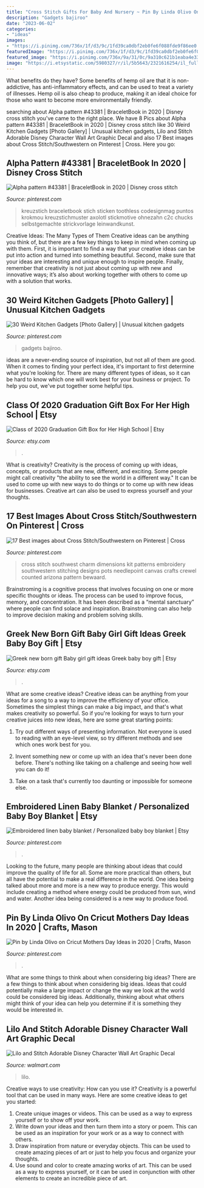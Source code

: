```yaml
---
title: "Cross Stitch Gifts For Baby And Nursery ~ Pin By Linda Olivo On Cricut Mothers Day Ideas In 2020"
description: "Gadgets bajiroo"
date: "2023-06-02"
categories:
- "ideas"
images:
- "https://i.pinimg.com/736x/1f/d3/9c/1fd39ca0dbf2eb0fe6f088fde9f86ee0.jpg"
featuredImage: "https://i.pinimg.com/736x/1f/d3/9c/1fd39ca0dbf2eb0fe6f088fde9f86ee0.jpg"
featured_image: "https://i.pinimg.com/736x/9a/31/0c/9a310c621b1eaba4e338873d6b49c3a1.jpg"
image: "https://i.etsystatic.com/5980327/r/il/5b5643/2321616254/il_fullxfull.2321616254_ak63.jpg"
---
```



What benefits do they have?
Some benefits of hemp oil are that it is non-addictive, has anti-inflammatory effects, and can be used to treat a variety of illnesses. Hemp oil is also cheap to produce, making it an ideal choice for those who want to become more environmentally friendly.

	

		
searching about Alpha pattern #43381 | BraceletBook in 2020 | Disney cross stitch you've came to the right place. We have 8 Pics about Alpha pattern #43381 | BraceletBook in 2020 | Disney cross stitch like 30 Weird Kitchen Gadgets [Photo Gallery] | Unusual kitchen gadgets, Lilo and Stitch Adorable Disney Character Wall Art Graphic Decal and also 17 Best images about Cross Stitch/Southwestern on Pinterest | Cross. Here you go:
		
    
## Alpha Pattern #43381 | BraceletBook In 2020 | Disney Cross Stitch

<img loading=lazy src="https://i.pinimg.com/736x/9a/31/0c/9a310c621b1eaba4e338873d6b49c3a1.jpg" onerror="this.onerror=null;this.src='https://tse4.mm.bing.net/th?id=OIP.rTcF5BaTxc35tuPLS2R3TwHaIS&amp;pid=15.1';" alt="Alpha pattern #43381 | BraceletBook in 2020 | Disney cross stitch">

_Source: pinterest.com_

>kreuzstich braceletbook stich sticken toothless codesignmag puntos krokmou kreuzstichmuster axolotl stickmotive ohnezahn c2c chucks selbstgemachte strickvorlage leinwandkunst. 

	

Creative Ideas: The Many Types of Them
Creative ideas can be anything you think of, but there are a few key things to keep in mind when coming up with them. First, it is important to find a way that your creative ideas can be put into action and turned into something beautiful. Second, make sure that your ideas are interesting and unique enough to inspire people. Finally, remember that creativity is not just about coming up with new and innovative ways; it’s also about working together with others to come up with a solution that works.

    
## 30 Weird Kitchen Gadgets [Photo Gallery] | Unusual Kitchen Gadgets

<img loading=lazy src="https://i.pinimg.com/originals/f7/f9/04/f7f90400e25c13b48a2c8db289699808.jpg" onerror="this.onerror=null;this.src='https://tse1.mm.bing.net/th?id=OIP.nwViESMR9g19ye7WFYgciQHaJ4&amp;pid=15.1';" alt="30 Weird Kitchen Gadgets [Photo Gallery] | Unusual kitchen gadgets">

_Source: pinterest.com_

>gadgets bajiroo. 

	

ideas are a never-ending source of inspiration, but not all of them are good. When it comes to finding your perfect idea, it's important to first determine what you're looking for. There are many different types of ideas, so it can be hard to know which one will work best for your business or project. To help you out, we've put together some helpful tips.

    
## Class Of 2020 Graduation Gift Box For Her High School | Etsy

<img loading=lazy src="https://i.etsystatic.com/5980327/r/il/5b5643/2321616254/il_fullxfull.2321616254_ak63.jpg" onerror="this.onerror=null;this.src='https://tse1.mm.bing.net/th?id=OIP.MsBxRuKiJjZ0aGfZXyqaaAHaJ5&amp;pid=15.1';" alt="Class of 2020 Graduation Gift Box for Her High School | Etsy">

_Source: etsy.com_

>. 

	

What is creativity?
Creativity is the process of coming up with ideas, concepts, or products that are new, different, and exciting. Some people might call creativity "the ability to see the world in a different way." It can be used to come up with new ways to do things or to come up with new ideas for businesses. Creative art can also be used to express yourself and your thoughts.

    
## 17 Best Images About Cross Stitch/Southwestern On Pinterest | Cross

<img loading=lazy src="https://s-media-cache-ak0.pinimg.com/736x/de/34/8e/de348ea0420355dccfef5ad44b966389.jpg" onerror="this.onerror=null;this.src='https://tse2.mm.bing.net/th?id=OIP.09xix89qWIJV6NotaiNX-AHaFj&amp;pid=15.1';" alt="17 Best images about Cross Stitch/Southwestern on Pinterest | Cross">

_Source: pinterest.com_

>cross stitch southwest charm dimensions kit patterns embroidery southwestern stitching designs pots needlepoint canvas crafts crewel counted arizona pattern bewaard. 

	

Brainstroming is a cognitive process that involves focusing on one or more specific thoughts or ideas. The process can be used to improve focus, memory, and concentration. It has been described as a “mental sanctuary” where people can find solace and inspiration. Brainstroming can also help to improve decision making and problem solving skills.

    
## Greek New Born Gift Baby Girl Gift Ideas Greek Baby Boy Gift | Etsy

<img loading=lazy src="https://i.etsystatic.com/9614396/r/il/a01240/1113263730/il_1588xN.1113263730_6ae7.jpg" onerror="this.onerror=null;this.src='https://tse1.mm.bing.net/th?id=OIP.Ljy_Hf6ApxQRbKf79xLldQHaHW&amp;pid=15.1';" alt="Greek new born gift Baby girl gift ideas Greek baby boy gift | Etsy">

_Source: etsy.com_

>. 

	

What are some creative ideas?
Creative ideas can be anything from your ideas for a song to a way to improve the efficiency of your office. Sometimes the simplest things can make a big impact, and that's what makes creativity so powerful. So if you're looking for ways to turn your creative juices into new ideas, here are some great starting points: 
1. Try out different ways of presenting information. Not everyone is used to reading with an eye-level view, so try different methods and see which ones work best for you.

2. Invent something new or come up with an idea that's never been done before. There's nothing like taking on a challenge and seeing how well you can do it!

3. Take on a task that's currently too daunting or impossible for someone else.

    
## Embroidered Linen Baby Blanket / Personalized Baby Boy Blanket | Etsy

<img loading=lazy src="https://i.pinimg.com/736x/1f/d3/9c/1fd39ca0dbf2eb0fe6f088fde9f86ee0.jpg" onerror="this.onerror=null;this.src='https://tse1.mm.bing.net/th?id=OIP.BQmMCEO-noaW0Hu8qFOWRgHaJ3&amp;pid=15.1';" alt="Embroidered linen baby blanket / Personalized baby boy blanket | Etsy">

_Source: pinterest.com_

>. 

	

Looking to the future, many people are thinking about ideas that could improve the quality of life for all. Some are more practical than others, but all have the potential to make a real difference in the world. One idea being talked about more and more is a new way to produce energy. This would include creating a method where energy could be produced from sun, wind and water. Another idea being considered is a new way to produce food.

    
## Pin By Linda Olivo On Cricut Mothers Day Ideas In 2020 | Crafts, Mason

<img loading=lazy src="https://i.pinimg.com/originals/fe/31/76/fe317667d9869ccd68181074f01fb7ca.jpg" onerror="this.onerror=null;this.src='https://tse4.mm.bing.net/th?id=OIP.ohuYCrGW1Z5WfR4DBUfSbwHaNK&amp;pid=15.1';" alt="Pin by Linda Olivo on Cricut Mothers Day Ideas in 2020 | Crafts, Mason">

_Source: pinterest.com_

>. 

	

What are some things to think about when considering big ideas?
There are a few things to think about when considering big ideas. Ideas that could potentially make a large impact or change the way we look at the world could be considered big ideas. Additionally, thinking about what others might think of your idea can help you determine if it is something they would be interested in.

    
## Lilo And Stitch Adorable Disney Character Wall Art Graphic Decal

<img loading=lazy src="https://i5.walmartimages.com/asr/9d20cc8c-d9a0-43cc-8489-272fe6864962_1.6c09d944ce31ab14af3ac3fdc0ebfdc5.png" onerror="this.onerror=null;this.src='https://tse4.mm.bing.net/th?id=OIP.yWJ0QTmjCSKd9I3FlmpgpAHaHY&amp;pid=15.1';" alt="Lilo and Stitch Adorable Disney Character Wall Art Graphic Decal">

_Source: walmart.com_

>lilo. 

	

Creative ways to use creativity: How can you use it?
Creativity is a powerful tool that can be used in many ways. Here are some creative ideas to get you started: 
1. Create unique images or videos. This can be used as a way to express yourself or to show off your work.
2. Write down your ideas and then turn them into a story or poem. This can be used as an inspiration for your work or as a way to connect with others.
3. Draw inspiration from nature or everyday objects. This can be used to create amazing pieces of art or just to help you focus and organize your thoughts.
4. Use sound and color to create amazing works of art. This can be used as a way to express yourself, or it can be used in conjunction with other elements to create an incredible piece of art.

